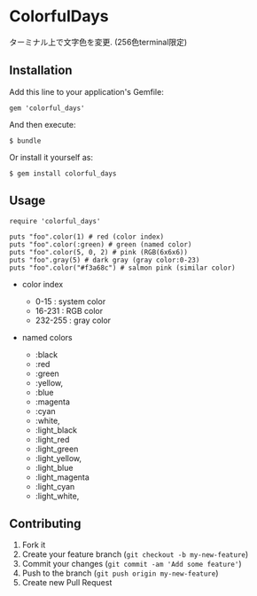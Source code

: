 # ColorfulDays

ターミナル上で文字色を変更. (256色terminal限定)

## Installation

Add this line to your application's Gemfile:

    gem 'colorful_days'

And then execute:

    $ bundle

Or install it yourself as:

    $ gem install colorful_days

## Usage

```
require 'colorful_days'

puts "foo".color(1) # red (color index)
puts "foo".color(:green) # green (named color)
puts "foo".color(5, 0, 2) # pink (RGB(6x6x6))
puts "foo".gray(5) # dark gray (gray color:0-23)
puts "foo".color("#f3a68c") # salmon pink (similar color)
```

- color index
  - 0-15 : system color
  - 16-231 : RGB color
  - 232-255 : gray color

- named colors
  - :black
  - :red
  - :green
  - :yellow,
  - :blue
  - :magenta
  - :cyan
  - :white,
  - :light_black
  - :light_red
  - :light_green
  - :light_yellow,
  - :light_blue
  - :light_magenta
  - :light_cyan
  - :light_white,

## Contributing

1. Fork it
2. Create your feature branch (`git checkout -b my-new-feature`)
3. Commit your changes (`git commit -am 'Add some feature'`)
4. Push to the branch (`git push origin my-new-feature`)
5. Create new Pull Request
